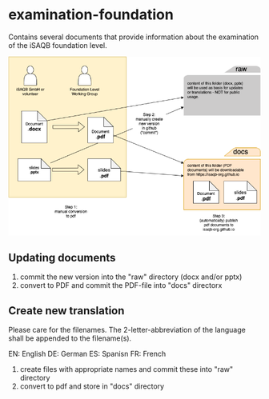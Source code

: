 # examination-foundation
Contains several documents that provide information about the examination of the iSAQB foundation level.
 
![](explanation-diagram.png)

## Updating documents


1. commit the new version into the "raw" directory (docx and/or pptx)
2. convert to PDF and commit the PDF-file into "docs" directorx

## Create new translation

Please care for the filenames. The 2-letter-abbreviation of the language shall be appended to the filename(s).

EN: English
DE: German
ES: Spanisn
FR: French

1. create files with appropriate names and commit these into "raw" directory
2. convert to pdf and store in "docs" directory
